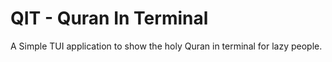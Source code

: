 # QIT - Quran In Terminal

A Simple TUI application to show the holy Quran in terminal for lazy people.

